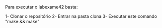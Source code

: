 Para executar o labexame42 basta:

1- Clonar o repositório
2- Entrar na pasta clona
3- Executar este comando "make && make"
